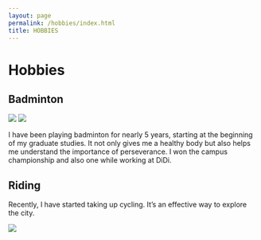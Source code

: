 ```yaml
---
layout: page
permalink: /hobbies/index.html
title: HOBBIES
---
```


# Hobbies

## Badminton

<div class="half">
<img src="https://junfeiwu.github.io/images/hobbies/01.jpg">
<img src="https://junfeiwu.github.io/images/hobbies/b02.jpg">
</div>

I have been playing badminton for nearly 5 years, starting at the beginning of my graduate studies. It not only gives me a healthy body but also helps me understand the importance of perseverance. I won the campus championship and also one while working at DiDi.

## Riding

Recently, I have started taking up cycling. It’s an effective way to explore the city.

<div>
<img src="https://junfeiwu.github.io/images/hobbies/b03.jpg">
</div>
